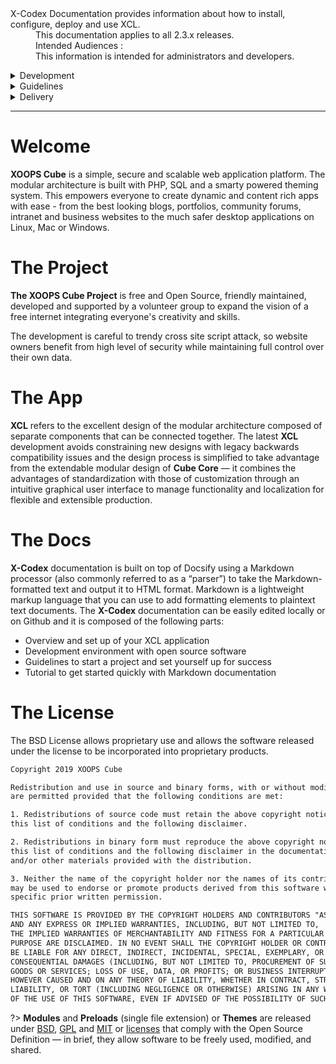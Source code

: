 <dl>
  <dt>X-Codex Documentation provides information about how to install, configure, deploy and use XCL.</dt>
  <dd><span class="iconify" data-icon="mdi:cube-scan" data-width="18px" data-height="18px"></span> This documentation applies to all 2.3.x releases.</dd>
  <dd><span class="iconify" data-icon="mdi:account-multiple" data-width="18px" data-height="18px"></span> Intended Audiences :</dd>
  <dd>This information is intended for administrators and developers.</dd>
</dl>

<details>
<summary style="cursor: pointer;">Development</summary>

The X-Codex Documentation provides information about how to install, configure, deploy and use XCL.

</details>

<details>
<summary style="cursor: pointer;">Guidelines</summary>

The X-Codex Documentation provides information about design guidelines and how to write documentation.

</details>

<details>
<summary style="cursor: pointer;">Delivery</summary>

The X-Codex Documentation provides information about how to delivery and update XCL.

</details>

-----

# <span class="iconify" data-icon="mdi:cube-outline"></span> Welcome

**XOOPS Cube** is a simple, secure and scalable web application platform. The modular architecture is built with PHP, SQL and a smarty powered theming system. This empowers everyone to create dynamic and content rich apps with ease - from the best looking blogs, portfolios, community forums, intranet and business websites to the much safer desktop applications on Linux, Mac or Windows.

# <span class="iconify" data-icon="logos:opensource"></span> The Project

**The XOOPS Cube Project** is free and Open Source, friendly maintained, developed and supported by a volunteer group to expand the vision of a free internet integrating everyone's creativity and skills. 

The development is careful to trendy cross site script attack, so website owners benefit from high level of security while maintaining full control over their own data.

#  <span class="iconify" data-icon="flat-color-icons:about"></span> The App

**XCL** refers to the excellent design of the modular architecture composed of separate components that can be connected together. The latest **XCL** development avoids constraining new designs with legacy backwards compatibility issues and the design process is simplified to take advantage from the extendable modular design of **Cube Core** — it combines the advantages of standardization with those of customization through an intuitive graphical user interface to manage functionality and localization for flexible and extensible production.

# <span class="iconify" data-icon="mdi:book-open-page-variant"></span> The Docs 

**X-Codex** documentation is built on top of Docsify using a Markdown processor (also commonly referred to as a “parser”) to take the Markdown-formatted text and output it to HTML format. Markdown is a lightweight markup language that you can use to add formatting elements to plaintext text documents. The **X-Codex** documentation can be easily edited locally or on Github and it is composed of the following parts: 

+ Overview and set up of your XCL application
+ Development environment with open source software
+ Guidelines to start a project and set yourself up for success
+ Tutorial to get started quickly with Markdown documentation

# <span class="iconify" data-icon="mdi:copyright" style="color: #face74;"></span> The License

The BSD License allows proprietary use and allows the software released under the license to be incorporated into proprietary products.

```html
Copyright 2019 XOOPS Cube

Redistribution and use in source and binary forms, with or without modification, 
are permitted provided that the following conditions are met:

1. Redistributions of source code must retain the above copyright notice, 
this list of conditions and the following disclaimer.

2. Redistributions in binary form must reproduce the above copyright notice, 
this list of conditions and the following disclaimer in the documentation 
and/or other materials provided with the distribution.

3. Neither the name of the copyright holder nor the names of its contributors 
may be used to endorse or promote products derived from this software without 
specific prior written permission.

THIS SOFTWARE IS PROVIDED BY THE COPYRIGHT HOLDERS AND CONTRIBUTORS "AS IS" 
AND ANY EXPRESS OR IMPLIED WARRANTIES, INCLUDING, BUT NOT LIMITED TO, 
THE IMPLIED WARRANTIES OF MERCHANTABILITY AND FITNESS FOR A PARTICULAR 
PURPOSE ARE DISCLAIMED. IN NO EVENT SHALL THE COPYRIGHT HOLDER OR CONTRIBUTORS 
BE LIABLE FOR ANY DIRECT, INDIRECT, INCIDENTAL, SPECIAL, EXEMPLARY, OR 
CONSEQUENTIAL DAMAGES (INCLUDING, BUT NOT LIMITED TO, PROCUREMENT OF SUBSTITUTE 
GOODS OR SERVICES; LOSS OF USE, DATA, OR PROFITS; OR BUSINESS INTERRUPTION) 
HOWEVER CAUSED AND ON ANY THEORY OF LIABILITY, WHETHER IN CONTRACT, STRICT 
LIABILITY, OR TORT (INCLUDING NEGLIGENCE OR OTHERWISE) ARISING IN ANY WAY OUT 
OF THE USE OF THIS SOFTWARE, EVEN IF ADVISED OF THE POSSIBILITY OF SUCH DAMAGE.
```

?> **Modules** and **Preloads** (single file extension) or **Themes** are released under [BSD](https://opensource.org/licenses/BSD-3-Clause), [GPL](https://opensource.org/licenses/gpl-license) and [MIT](https://opensource.org/licenses/MIT) or [licenses](https://opensource.org/licenses) that comply with the Open Source Definition — in brief, they allow software to be freely used, modified, and shared.